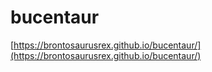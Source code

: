 # bucentaur
[https://brontosaurusrex.github.io/bucentaur/](https://brontosaurusrex.github.io/bucentaur/)

